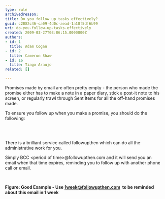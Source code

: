 ```yaml
---
type: rule
archivedreason: 
title: Do you follow up tasks effectively?
guid: c2082c46-ca09-4d0c-aead-1a10f5df6b99
uri: do-you-follow-up-tasks-effectively
created: 2009-03-27T03:06:15.0000000Z
authors:
- id: 1
  title: Adam Cogan
- id: 2
  title: Cameron Shaw
- id: 16
  title: Tiago Araujo
related: []

---
```



<p>​​Promises made by email are often pretty empty - the person who made the promise either has to make a note in a paper diary, stick a post-it note to his screen, or regularly trawl through Sent Items for all the off-hand promises made. </p>
<p>To ensure you follow up when you make a promise, you should do the following&#58; </p>
<br><excerpt class='endintro'></excerpt><br>
<p>There is a brilliant service called followupthen which can do all the administrative work for you.</p><p>Simply BCC &lt;period of time&gt;@followupthen.com and it will send you an email when that time expires, reminding you to follow up with another phone call or email.</p><p>
   <strong> <img src="/PublishingImages/FollowUpThen.jpg" alt="" style="margin&#58;5px;" /></strong> <strong></strong>&#160;</p><p>
   <strong><span class="ssw-rteStyle-FigureGood">Figure&#58; Good Example - Use <a href="mailto&#58;1week@followupthen.com">1week@followupthen.com</a>&#160; to be reminded about this email in 1 week​</span></strong></p>


